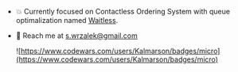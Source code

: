 
- :boom: Currently focused on Contactless Ordering System with queue optimalization named [Waitless](https://github.com/waitless-app).
- :speech_balloon: Reach me at s.wrzalek@gmail.com

	![https://www.codewars.com/users/Kalmarson/badges/micro](https://www.codewars.com/users/Kalmarson/badges/micro)


